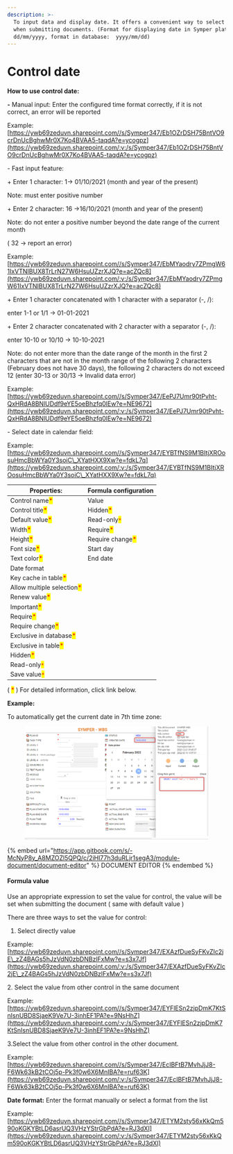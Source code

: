 ```yaml
---
description: >-
  To input data and display date. It offers a convenient way to select a date
  when submitting documents. (Format for displaying date in Symper platform:
  dd/mm/yyyy, format in database:  yyyy/mm/dd)
---
```


# Control date

**How to use control date:**

**-** Manual input: Enter the configured time format correctly, if it is not correct, an error will be reported

Example: [https://ywb69zeduvn.sharepoint.com//s/Symper347/Eb1OZrDSH75BntVO9crDnUcBghwMr0X7Ko4BVAA5-taqdA?e=ycogpz](https://ywb69zeduvn.sharepoint.com/:v:/s/Symper347/Eb1OZrDSH75BntVO9crDnUcBghwMr0X7Ko4BVAA5-taqdA?e=ycogpz)

\- Fast input feature:

\+ Enter 1 character: 1-> 01/10/2021 (month and year of the present)

Note: must enter positive number

\+ Enter 2 character: 16 ->16/10/2021 (month and year of the present)

Note: do not enter a positive number beyond the date range of the current month

( 32 -> report an error)

Example: [https://ywb69zeduvn.sharepoint.com//s/Symper347/EbMYaodry7ZPmgW61IxVTNIBUX8TrLrN27W6HsuUZzrXJQ?e=acZQc8](https://ywb69zeduvn.sharepoint.com/:v:/s/Symper347/EbMYaodry7ZPmgW61IxVTNIBUX8TrLrN27W6HsuUZzrXJQ?e=acZQc8)

\+ Enter 1 character concatenated with 1 character with a separator (-, /):

enter 1-1 or 1/1 -> 01-01-2021

\+ Enter 2 character concatenated with 2 character with a separator (-, /):

enter 10-10 or 10/10 -> 10-10-2021

Note: do not enter more than the date range of the month in the first 2 characters that are not in the month range of the following 2 characters (February does not have 30 days), the following 2 characters do not exceed 12 (enter 30-13 or 30/13 -> Invalid data error)

Example: [https://ywb69zeduvn.sharepoint.com//s/Symper347/EePJ7Umr90tPvht-QxHRdA8BNlUDdf9eYE5oeBhzfq0lEw?e=NE9672](https://ywb69zeduvn.sharepoint.com/:v:/s/Symper347/EePJ7Umr90tPvht-QxHRdA8BNlUDdf9eYE5oeBhzfq0lEw?e=NE9672)

\- Select date in calendar field:

Example: [https://ywb69zeduvn.sharepoint.com//s/Symper347/EYBTfNS9M1BItjXROosuHmcBbWYa0Y3soiC\_XYatHXX9Xw?e=fdkL7q](https://ywb69zeduvn.sharepoint.com/:v:/s/Symper347/EYBTfNS9M1BItjXROosuHmcBbWYa0Y3soiC\_XYatHXX9Xw?e=fdkL7q)

| Properties:                                                | Formula configuration                            |
| ---------------------------------------------------------- | ------------------------------------------------ |
| Control name<mark style="color:red;">\*</mark>             | Value                                            |
| Control title<mark style="color:red;">\*</mark>            | Hidden<mark style="color:red;">\*</mark>         |
| Default value<mark style="color:red;">\*</mark>            | Read-only<mark style="color:red;">`*`</mark>     |
| Width<mark style="color:red;">\*</mark>                    | Require<mark style="color:red;">\*</mark>        |
| Height<mark style="color:red;">\*</mark>                   | Require change<mark style="color:red;">\*</mark> |
| Font size<mark style="color:red;">\*</mark>                | Start day                                        |
| Text color<mark style="color:red;">\*</mark>               | End date                                         |
| Date format                                                |                                                  |
| Key cache in table<mark style="color:red;">\*</mark>       |                                                  |
| Allow multiple selection<mark style="color:red;">\*</mark> |                                                  |
| Renew value<mark style="color:red;">\*</mark>              |                                                  |
| Important<mark style="color:red;">\*</mark>                |                                                  |
| Require<mark style="color:red;">\*</mark>                  |                                                  |
| Require change<mark style="color:red;">\*</mark>           |                                                  |
| Exclusive in database<mark style="color:red;">\*</mark>    |                                                  |
| Exclusive in table<mark style="color:red;">\*</mark>       |                                                  |
| Hidden<mark style="color:red;">\*</mark>                   |                                                  |
| Read-only<mark style="color:red;">`*`</mark>               |                                                  |
| Save value<mark style="color:red;">`*`</mark>              |                                                  |

( <mark style="color:red;">\*</mark> ) For detailed information, click link below.

**Example:**

To automatically get the current date in 7th time zone:

<figure><img src="../../../.gitbook/assets/image (86).png" alt=""><figcaption></figcaption></figure>

{% embed url="https://app.gitbook.com/s/-McNyP8y_A8MZOZl5QPQ/c/2iHl77h3duRLjr1segA3/module-document/document-editor" %}
DOCUMENT EDITOR
{% endembed %}

#### Formula value

Use an appropriate expression to set the value for control, the value will be set when submitting the document ( same with default value )

There are three ways to set the value for control:

1. Select directly value

Example: [https://ywb69zeduvn.sharepoint.com//s/Symper347/EXAzfDueSyFKvZIc2jE\_zZ4BAGs5hJzVdN0zbDNBzlFxMw?e=s3x7Jf](https://ywb69zeduvn.sharepoint.com/:v:/s/Symper347/EXAzfDueSyFKvZIc2jE\_zZ4BAGs5hJzVdN0zbDNBzlFxMw?e=s3x7Jf)

2\. Select the value from other control in the same document

Example: [https://ywb69zeduvn.sharepoint.com//s/Symper347/EYFlESn2zjpDmK7KtSnIsnUBD8SjaeK9Ve7U-3inhEF1PA?e=9NsHhZ](https://ywb69zeduvn.sharepoint.com/:v:/s/Symper347/EYFlESn2zjpDmK7KtSnIsnUBD8SjaeK9Ve7U-3inhEF1PA?e=9NsHhZ)

3.Select the value from other control in the other document.

Example: [https://ywb69zeduvn.sharepoint.com//s/Symper347/EcIBFtB7MvhJjJ8-F6Wk63kB2tCOj5p-Pk3f0w6X6MnIBA?e=ruf63K](https://ywb69zeduvn.sharepoint.com/:v:/s/Symper347/EcIBFtB7MvhJjJ8-F6Wk63kB2tCOj5p-Pk3f0w6X6MnIBA?e=ruf63K)

**Date format:** Enter the format manually or select a format from the list

Example: [https://ywb69zeduvn.sharepoint.com//s/Symper347/ETYM2sty56xKkQm590oKGKYBtLD6asrUQ3VHzYStrGbPdA?e=RJ3dXI](https://ywb69zeduvn.sharepoint.com/:v:/s/Symper347/ETYM2sty56xKkQm590oKGKYBtLD6asrUQ3VHzYStrGbPdA?e=RJ3dXI)
